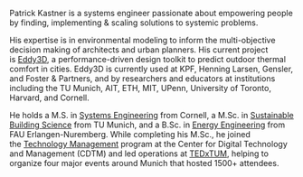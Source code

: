 Patrick Kastner is a systems engineer passionate about empowering people by finding, implementing & scaling solutions to systemic problems.

His expertise is in environmental modeling to inform the multi-objective decision making of architects and urban planners. His current project is [Eddy3D](https://www.eddy3d.com/), a performance-driven design toolkit to predict outdoor thermal comfort in cities. Eddy3D is currently used at KPF, Henning Larsen, Gensler, and Foster & Partners, and by researchers and educators at institutions including the TU Munich, AIT, ETH, MIT, UPenn, University of Toronto, Harvard, and Cornell.

He holds a M.S. in [Systems Engineering](https://www.systemseng.cornell.edu/se/programs/systems-ms-degree) from Cornell, a M.Sc. in [Sustainable Building Science](https://www.bgu.tum.de/en/enpb/home) from TU Munich, and a B.Sc. in [Energy Engineering](https://www.et.studium.fau.de/) from FAU Erlangen-Nuremberg. While completing his M.Sc., he joined the [Technology Management](https://www.cdtm.de/cdtm_team/patrick-kastner/) program at the Center for Digital Technology and Management (CDTM) and led operations at [TEDxTUM](https://www.tedxtum.com/), helping to organize four major events around Munich that hosted 1500+ attendees.
